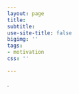 ```yaml
---
layout: page
title: 
subtitle: 
use-site-title: false
bigimg: ''
tags:
- motivation
css: ''

---
```
























.
